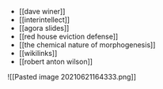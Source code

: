 - [[dave winer]]
- [[interintellect]]
- [[agora slides]]
- [[red house eviction defense]]
- [[the chemical nature of morphogenesis]]
- [[wikilinks]]
- [[robert anton wilson]]

![[Pasted image 20210621164333.png]]